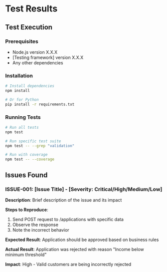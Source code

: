 # Test Results

## Test Execution

### Prerequisites
- Node.js version X.X.X
- [Testing framework] version X.X.X
- Any other dependencies

### Installation
```bash
# Install dependencies
npm install

# Or for Python
pip install -r requirements.txt
```

### Running Tests
```bash
# Run all tests
npm test

# Run specific test suite
npm test -- --grep "validation"

# Run with coverage
npm test -- --coverage
```

## Issues Found

### ISSUE-001: [Issue Title] - [Severity: Critical/High/Medium/Low]
**Description**: Brief description of the issue and its impact

**Steps to Reproduce**:
1. Send POST request to /applications with specific data
2. Observe the response
3. Note the incorrect behavior

**Expected Result**:
Application should be approved based on business rules

**Actual Result**:
Application was rejected with reason "Income below minimum threshold"

**Impact**: High - Valid customers are being incorrectly rejected